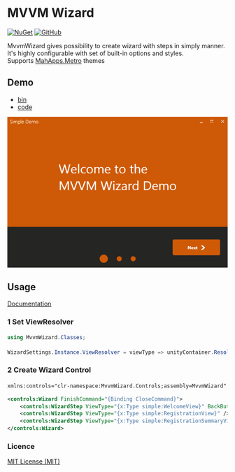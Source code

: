 # MVVM Wizard
 [![NuGet](https://img.shields.io/nuget/v/MvvmWizard.svg?style=for-the-badge)](https://www.nuget.org/packages/MvvmWizard)
 [![GitHub](https://img.shields.io/github/license/lezhkin11/mvvm-wizard?style=for-the-badge)](https://github.com/lezhkin11/mvvm-wizard/blob/master/LICENSE)
 
MvvmWizard gives possibility to create wizard with steps in simply manner.
It's highly configurable with set of built-in options and styles.
<br />
Supports [MahApps.Metro](https://mahapps.com/) themes

## Demo
* [bin](https://github.com/lezhkin11/mvvm-wizard/releases/download/1.1.1/mvvm-wizrard-demo-bin.zip)
* [code](https://github.com/lezhkin11/mvvm-wizard/tree/master/src/WizardDemo)

<div>
<img alt="simpledemo" src="./docs/demo_wizard.gif">
</div>

## Usage
[Documentation](https://github.com/lezhkin11/mvvm-wizard/wiki)

### 1 Set ViewResolver
```csharp
using MvvmWizard.Classes;

WizardSettings.Instance.ViewResolver = viewType => unityContainer.Resolve(viewType);
```

### 2 Create Wizard Control
`xmlns:controls="clr-namespace:MvvmWizard.Controls;assembly=MvvmWizard"`

```xml
<controls:Wizard FinishCommand="{Binding CloseCommand}">
    <controls:WizardStep ViewType="{x:Type simple:WelcomeView}" BackButtonVisibility="Collapsed" />
    <controls:WizardStep ViewType="{x:Type simple:RegistrationView}" />
    <controls:WizardStep ViewType="{x:Type simple:RegistrationSummaryView}" ForwardButtonTitle="Finish" />
</controls:Wizard>
```
### Licence
[MIT License (MIT)](./LICENSE)
